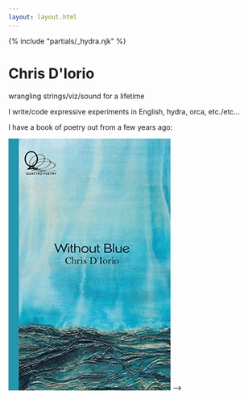 ```yaml
---
layout: layout.html
---
```


{% include "partials/_hydra.njk" %}

# Chris D'Iorio

wrangling strings/viz/sound for a lifetime 

I write/code expressive experiments in English, hydra, orca, etc./etc...

I have a book of poetry out from a few years ago: 

[![Without Blue](img/without_blue_cover.jpg)](https://www.amazon.ca/Without-Blue-Chris-DIorio-ebook/dp/B00S76NB2S/ref=tmm_kin_swatch_0?_encoding=UTF8&qid=1615089036&sr=8-1) -->

